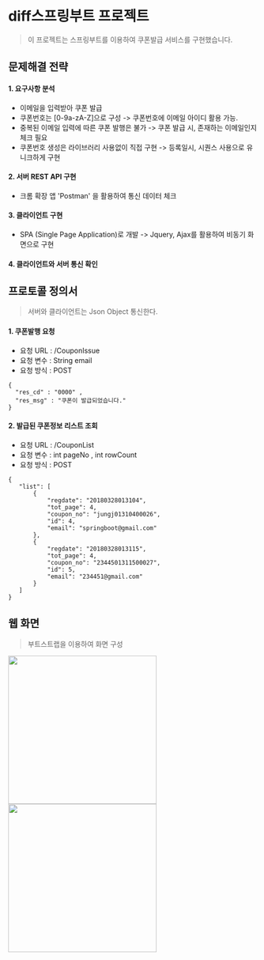 # diff스프링부트 프로젝트 
> 이 프로젝트는 스프링부트를 이용하여 쿠폰발급 서비스를 구현했습니다.  

## 문제해결 전략

#### 1. 요구사항 분석
- 이메일을 입력받아 쿠폰 발급
- 쿠폰번호는 [0-9a-zA-Z]으로 구성 -> 쿠폰번호에 이메일 아이디 활용 가능.
- 중복된 이메일 입력에 따른 쿠폰 발행은 불가 -> 쿠폰 발급 시, 존재하는 이메일인지 체크 필요
- 쿠폰번호 생성은 라이브러리 사용없이 직접 구현 -> 등록일시, 시퀀스 사용으로 유니크하게 구현
#### 2. 서버 REST API 구현
- 크롬 확장 앱 'Postman' 을 활용하여 통신 데이터 체크
#### 3. 클라이언트 구현
- SPA (Single Page Application)로 개발 -> Jquery, Ajax를 활용하여 비동기 화면으로 구현
#### 4. 클라이언트와 서버 통신 확인

## 프로토콜 정의서
> 서버와 클라이언트는 Json Object 통신한다.

#### 1. 쿠폰발행 요청
* 요청 URL : /CouponIssue
* 요청 변수 : String email
* 요청 방식 : POST

 ```
{
   "res_cd" : "0000" ,
   "res_msg" : "쿠폰이 발급되었습니다."
}
```

#### 2. 발급된 쿠폰정보 리스트 조회
* 요청 URL : /CouponList
* 요청 변수 : int pageNo , int rowCount
* 요청 방식 : POST

 ```
{
    "list": [
        {
            "regdate": "20180328013104",
            "tot_page": 4,
            "coupon_no": "jungj01310400026",
            "id": 4,
            "email": "springboot@gmail.com"
        },
        {
            "regdate": "20180328013115",
            "tot_page": 4,
            "coupon_no": "2344501311500027",
            "id": 5,
            "email": "234451@gmail.com"
        }
    ]
}
```
## 웹 화면
> 부트스트랩을 이용하여 화면 구성

<div>
<img width="300" src="https://user-images.githubusercontent.com/12581525/38097311-03c2c4ac-33b0-11e8-9ecd-b87622d2c8b2.png">
<img width="300" src="https://user-images.githubusercontent.com/12581525/38097317-04b4a51a-33b0-11e8-8c3a-4ced5df8a7d6.png">
</div>


